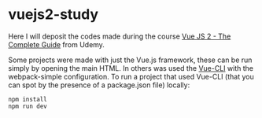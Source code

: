 # vuejs2-study

Here I will deposit the codes made during the course [Vue JS 2 - The Complete Guide](https://www.udemy.com/vuejs-2-the-complete-guide) from Udemy.

Some projects were made with just the Vue.js framework, these can be run simply by opening the main HTML.
In others was used the [Vue-CLI](https://github.com/vuejs/vue-cli) with the webpack-simple configuration.
To run a project that used Vue-CLI (that you can spot by the presence of a package.json file) locally:
```
npm install
npm run dev
```
